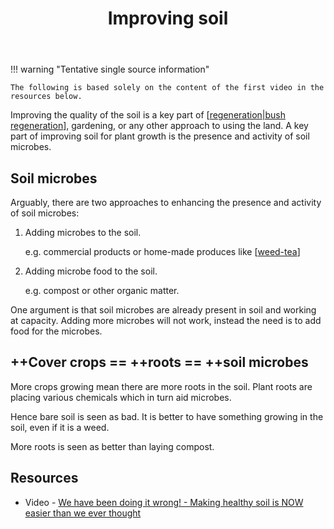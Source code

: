 ﻿---
backlinks:
- title: Bush regeneration (Wood duck meadows)
  url: /sense/landscape-garden/regeneration.html
- title: Regeneration strategies
  url: /sense/landscape-garden/strategies/regeneration-strategies.html
tags:
- regeneration
- soil
title: Improving soil
type: note
---
!!! warning "Tentative single source information"

    The following is based solely on the content of the first video in the resources below.

Improving the quality of the soil is a key part of [[regeneration|bush regeneration]], gardening, or any other approach to using the land. A key part of improving soil for plant growth is the presence and activity of soil microbes. 

## Soil microbes

Arguably, there are two approaches to enhancing the presence and activity of soil microbes:

1. Adding microbes to the soil.

    e.g. commercial products or home-made produces like [[weed-tea]]

2. Adding microbe food to the soil.

    e.g. compost or other organic matter.

One argument is that soil microbes are already present in soil and working at capacity. Adding more microbes will not work, instead the need is to add food for the microbes.

## ++Cover crops == ++roots == ++soil microbes

More crops growing mean there are more roots in the soil. Plant roots are placing various chemicals which in turn aid microbes.

Hence bare soil is seen as bad. It is better to have something growing in the soil, even if it is a weed.

More roots is seen as better than laying compost.

## Resources

- Video - [We have been doing it wrong! - Making healthy soil is NOW easier than we ever thought](https://www.youtube.com/watch?v=SY-di0xmeh4&t=330s)

[//begin]: # "Autogenerated link references for markdown compatibility"
[regeneration|bush regeneration]: ../regeneration "Bush regeneration (Wood duck meadows)"
[weed-tea]: ../techniques/weed-tea "Weed tea"
[//end]: # "Autogenerated link references"